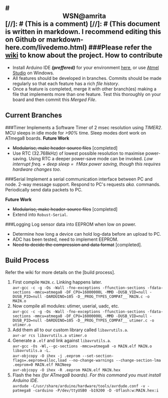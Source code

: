 #<center>WSN@amrita</center>
[//]: # (This is a comment)
[//]: # (This document is written in markdown. I recommend editing this on Github or markdown- here.com/livedemo.html)
###Please refer the [wiki](https://github.com/arrow-/wsn-amrita/wiki) to know about the project.
How to contribute
----------------------
- Install Arduino IDE ***(preffered)*** for your environment [here][1], or use [Atmel Studio][2] on Windows.
- All features should be developed in branches. Commits should be made regularly so that each feature has a rich *file history*.
- Once a feature is completed, merge it with other branch(es) making a file that implements more than one feature. Test this thoroughly on your board and then commit this *Merged File*.

Current Branches
----------------------
###Timer
Implements a Software Timer of 2 msec resolution using *TIMER2*. MCU sleeps in idle mode for *>90%* time. Sleep modes dont work on ATmega8 boards.
**Future Work**

* ~~Modularise, make header-source files~~ [completed]
* Use RTC (32.768kHz) of lowest possible resolution to maximise power-saving. Using RTC a deeper power-save mode can be invoked. *Low interrupt freq. + deep sleep = ⇑Max power saving, though this requires hardware changes too*.

###Serial
Implement a serial communication interface between PC and node. 2-way message support. Respond to PC's requests *aka.* commands. Periodically send data packets to PC.

**Future Work**
* ~~Modularise, make header-source files~~ [completed]
* Extend into `Robust-Serial`.

###Logging
Log sensor data into EEPROM when low on power.
* Determine how long a device can hold log-data before an upload to PC.
* ADC has been tested, need to implement EEPROM.
* ~~Need to decide the compression and data format~~ [completed].

Build Process
---------
Refer the wiki for more details on the [build process].

1. First compile `MAIN.c`. Linking happens later.<br>
`avr-gcc -c -g -Os -Wall -fno-exceptions -ffunction-sections -fdata-sections -mmcu=atmega8 -DF_CPU=16000000L -MMD -DUSB_VID=null -DUSB_PID=null -DARDUINO=105 -D__PROG_TYPES_COMPAT__ MAIN.c -o MAIN.o`
2. Now compile all modules: utimer, userial, uadc, etc.<br>
`avr-gcc -c -g -Os -Wall -fno-exceptions -ffunction-sections -fdata-sections -mmcu=atmega8 -DF_CPU=16000000L -MMD -DUSB_VID=null -DUSB_PID=null -DARDUINO=105 -D__PROG_TYPES_COMPAT__ utimer.c -o utimer.o`
3. Add them all to our custom library called `libavrutils.a`.<br>
`avr-ar rcs libavrutils.a utimer.o`
4. Generate a `.elf` and link against `libavrutils.a`.<br>
`avr-gcc -Os -Wl,--gc-sections -mmcu=atmega8 -o MAIN.elf MAIN.o libavrutils.a -L.`<br>
`avr-objcopy -O ihex -j .eeprom --set-section-flags=.eeprom=alloc,load --no-change-warnings --change-section-lma .eeprom=0 MAIN.elf MAINeep`<br>
`avr-objcopy -O ihex -R .eeprom MAIN.elf MAIN.hex`
5. Flash the hex *(for ATmega8 boards)*. *For this command you must install Arduino IDE.*<br>
`avrdude -C/usr/share/arduino/hardware/tools/avrdude.conf -v -patmega8 -carduino -P/dev/ttyUSB0 -b19200 -D -Uflash:w:MAIN.hex:i`


[1]: http://arduino.cc/en/Main/Software 
[2]: http://www.atmel.com/tools/atmelstudio.aspx
